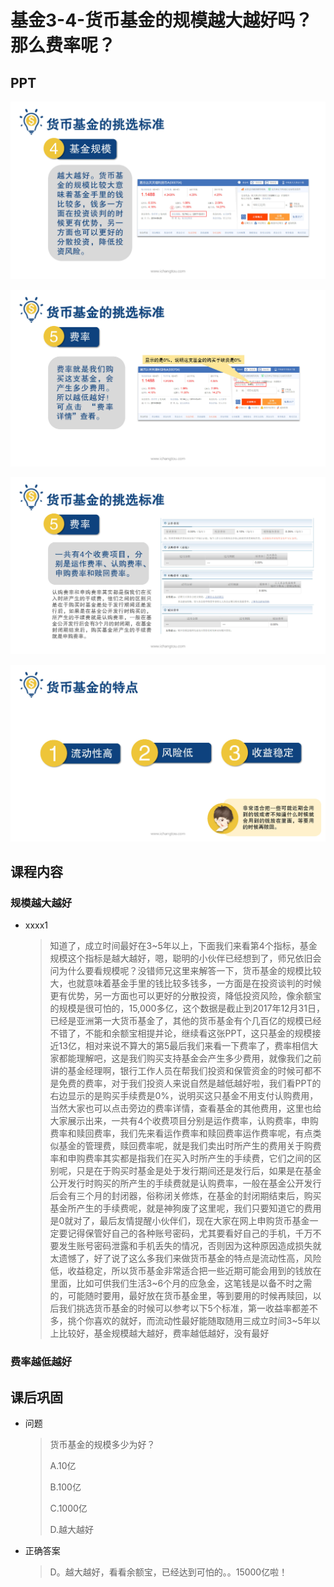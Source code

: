 # 基金3-4-货币基金的规模越大越好吗？那么费率呢？

## PPT

![课程ppt](assets/3-4-1.jpeg)

![课程ppt](assets/3-4-2.jpeg)

![课程ppt](assets/3-4-3.jpeg)

![课程ppt](assets/3-4-4.jpeg)

## 课程内容

### 规模越大越好

- xxxx1

  > 知道了，成立时间最好在3~5年以上，下面我们来看第4个指标，基金规模这个指标是越大越好，嗯，聪明的小伙伴已经想到了，师兄依旧会问为什么要看规模呢？没错师兄这里来解答一下，货币基金的规模比较大，也就意味着基金手里的钱比较多钱多，一方面是在投资谈判的时候更有优势，另一方面也可以更好的分散投资，降低投资风险，像余额宝的规模是很可怕的，15,000多亿，这个数据是截止到2017年12月31日，已经是亚洲第一大货币基金了，其他的货币基金有个几百亿的规模已经不错了，不能和余额宝相提并论，继续看这张PPT，这只基金的规模接近13亿，相对来说不算大的第5最后我们来看一下费率了，费率相信大家都能理解吧，这是我们购买支持基金会产生多少费用，就像我们之前讲的基金经理啊，银行工作人员在帮我们投资和保管资金的时候可都不是免费的费率，对于我们投资人来说自然是越低越好啦，我们看PPT的右边显示的是购买手续费是0%，说明买这只基金不用支付认购费用，当然大家也可以点击旁边的费率详情，查看基金的其他费用，这里也给大家展示出来，一共有4个收费项目分别是运作费率，认购费率，申购费率和赎回费率，我们先来看运作费率和赎回费率运作费率呢，有点类似基金的管理费，赎回费率呢，就是我们卖出时所产生的费用关于购费率和申购费率其实都是指我们在买入时所产生的手续费，它们之间的区别呢，只是在于购买时基金是处于发行期间还是发行后，如果是在基金公开发行时购买的所产生的手续费就是认购费率，一般在基金公开发行后会有三个月的封闭器，俗称闭关修炼，在基金的封闭期结束后，购买基金所产生的手续费呢，就是神狗废了这里呢，我们只要知道它的费用是0就对了，最后友情提醒小伙伴们，现在大家在网上申购货币基金一定要记得保管好自己的各种账号密码，尤其要看好自己的手机，千万不要发生账号密码泄露和手机丢失的情况，否则因为这种原因造成损失就太遗憾了，好了说了这么多我们来做货币基金的特点是流动性高，风险低，收益稳定，所以货币基金非常适合把一些近期可能会用到的钱放在里面，比如可供我们生活3~6个月的应急金，这笔钱是以备不时之需的，可能随时要用，最好放在货币基金里，等到要用的时候再赎回，以后我们挑选货币基金的时候可以参考以下5个标准，第一收益率都差不多，挑个你喜欢的就好，而流动性最好能随取随用三成立时间3~5年以上比较好，基金规模越大越好，费率越低越好，没有最好

### 费率越低越好

## 课后巩固

- 问题

  > 货币基金的规模多少为好？
  >
  > A.10亿
  >
  > B.100亿
  >
  > C.1000亿
  >
  > D.越大越好

- 正确答案

  > D。越大越好，看看余额宝，已经达到可怕的。。15000亿啦！